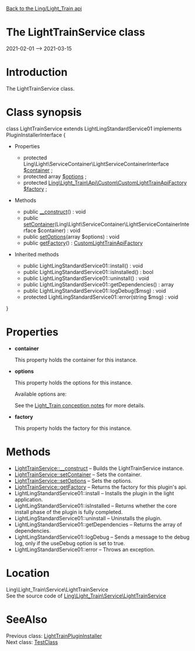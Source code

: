 [Back to the Ling/Light_Train api](https://github.com/lingtalfi/Light_Train/blob/master/doc/api/Ling/Light_Train.md)



The LightTrainService class
================
2021-02-01 --> 2021-03-15






Introduction
============

The LightTrainService class.



Class synopsis
==============


class <span class="pl-k">LightTrainService</span> extends LightLingStandardService01 implements PluginInstallerInterface {

- Properties
    - protected Ling\Light\ServiceContainer\LightServiceContainerInterface [$container](#property-container) ;
    - protected array [$options](#property-options) ;
    - protected [Ling\Light_Train\Api\Custom\CustomLightTrainApiFactory](https://github.com/lingtalfi/Light_Train/blob/master/doc/api/Ling/Light_Train/Api/Custom/CustomLightTrainApiFactory.md) [$factory](#property-factory) ;

- Methods
    - public [__construct](https://github.com/lingtalfi/Light_Train/blob/master/doc/api/Ling/Light_Train/Service/LightTrainService/__construct.md)() : void
    - public [setContainer](https://github.com/lingtalfi/Light_Train/blob/master/doc/api/Ling/Light_Train/Service/LightTrainService/setContainer.md)(Ling\Light\ServiceContainer\LightServiceContainerInterface $container) : void
    - public [setOptions](https://github.com/lingtalfi/Light_Train/blob/master/doc/api/Ling/Light_Train/Service/LightTrainService/setOptions.md)(array $options) : void
    - public [getFactory](https://github.com/lingtalfi/Light_Train/blob/master/doc/api/Ling/Light_Train/Service/LightTrainService/getFactory.md)() : [CustomLightTrainApiFactory](https://github.com/lingtalfi/Light_Train/blob/master/doc/api/Ling/Light_Train/Api/Custom/CustomLightTrainApiFactory.md)

- Inherited methods
    - public LightLingStandardService01::install() : void
    - public LightLingStandardService01::isInstalled() : bool
    - public LightLingStandardService01::uninstall() : void
    - public LightLingStandardService01::getDependencies() : array
    - public LightLingStandardService01::logDebug($msg) : void
    - protected LightLingStandardService01::error(string $msg) : void

}




Properties
=============

- <span id="property-container"><b>container</b></span>

    This property holds the container for this instance.
    
    

- <span id="property-options"><b>options</b></span>

    This property holds the options for this instance.
    
    Available options are:
    
    
    
    See the [Light_Train conception notes](https://github.com/lingtalfi/Light_Train/blob/master/doc/pages/conception-notes.md) for more details.
    
    

- <span id="property-factory"><b>factory</b></span>

    This property holds the factory for this instance.
    
    



Methods
==============

- [LightTrainService::__construct](https://github.com/lingtalfi/Light_Train/blob/master/doc/api/Ling/Light_Train/Service/LightTrainService/__construct.md) &ndash; Builds the LightTrainService instance.
- [LightTrainService::setContainer](https://github.com/lingtalfi/Light_Train/blob/master/doc/api/Ling/Light_Train/Service/LightTrainService/setContainer.md) &ndash; Sets the container.
- [LightTrainService::setOptions](https://github.com/lingtalfi/Light_Train/blob/master/doc/api/Ling/Light_Train/Service/LightTrainService/setOptions.md) &ndash; Sets the options.
- [LightTrainService::getFactory](https://github.com/lingtalfi/Light_Train/blob/master/doc/api/Ling/Light_Train/Service/LightTrainService/getFactory.md) &ndash; Returns the factory for this plugin's api.
- LightLingStandardService01::install &ndash; Installs the plugin in the light application.
- LightLingStandardService01::isInstalled &ndash; Returns whether the core install phase of the plugin is fully completed.
- LightLingStandardService01::uninstall &ndash; Uninstalls the plugin.
- LightLingStandardService01::getDependencies &ndash; Returns the array of dependencies.
- LightLingStandardService01::logDebug &ndash; Sends a message to the debug log, only if the useDebug option is set to true.
- LightLingStandardService01::error &ndash; Throws an exception.





Location
=============
Ling\Light_Train\Service\LightTrainService<br>
See the source code of [Ling\Light_Train\Service\LightTrainService](https://github.com/lingtalfi/Light_Train/blob/master/Service/LightTrainService.php)



SeeAlso
==============
Previous class: [LightTrainPluginInstaller](https://github.com/lingtalfi/Light_Train/blob/master/doc/api/Ling/Light_Train/Light_PluginInstaller/LightTrainPluginInstaller.md)<br>Next class: [TestClass](https://github.com/lingtalfi/Light_Train/blob/master/doc/api/Ling/Light_Train/TestClass.md)<br>
